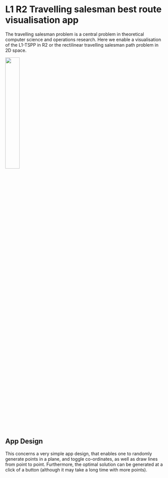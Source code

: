 # L1 R2 Travelling salesman best route visualisation app

The travelling salesman problem is a central problem in theoretical computer science and operations research. Here we enable a visualisation of the L1-TSPP in R2 or the rectilinear travelling salesman path problem in 2D space. 

<img src="https://github.com/user-attachments/assets/48ad9df5-c8a8-41df-bc8a-f0e6bf4edfbc" width="30%" height="30%">

## App Design

This concerns a very simple app design, that enables one to randomly generate points in a plane, and toggle co-ordinates, as well as draw lines from point to point. Furthermore, the optimal solution can be generated at a click of a button (although it may take a long time with more points).

